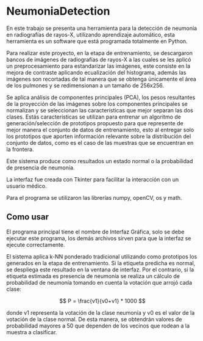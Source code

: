 # NeumoniaDetection
En este trabajo se presenta una herramienta para la detección de neumonía en radiografías de rayos-X, utilizando aprendizaje automático, esta herramienta es un software que está programada totalmente en Python.

Para realizar este proyecto, en la etapa de entrenamiento, se descargaron bancos de imágenes de radiografías de rayos-X a las cuales se les aplicó un preprocesamiento para estandarizar las imágenes, este consiste en la mejora de contraste aplicando ecualización del histograma, además las imágenes son recortadas de tal manera que se obtenga únicamente el área de los pulmones y se redimensionan a un tamaño de 256x256.

Se aplica análisis de componentes principales (PCA), los pesos resultantes de la proyección de las imágenes sobre los componentes principales se normalizan y se seleccionan las características que mejor separan las dos clases. Estás características se utilizan para entrenar un algoritmo de generación/selección de prototipos propuesto para que represente de mejor manera el conjunto de datos de entrenamiento, esto al entregar solo los prototipos que aporten información relevante sobre la distribución del conjunto de datos, como es el caso de las muestras que se encuentran en la frontera.

Este sistema produce como resultados un estado normal o la probabilidad de presencia de neumonía.

La interfaz fue creada con Tkinter para facilitar la interacción con un usuario médico. 

Para el programa se utilizaron las librerías numpy, openCV, os y math.

## Como usar
El programa principal tiene el nombre de Interfaz Gráfica, solo se debe ejecutar este programa, los demás archivos sirven para que la interfaz se ejecute correctamente. 

El sistema aplica k-NN ponderado tradicional utilizando como prototipos los generados en la etapa de entrenamiento. Si la etiqueta predicha es normal, se despliega este resultado en la ventana de interfaz. Por el contrario, si la etiqueta estimada es presencia de neumonía se realiza un cálculo de probabilidad de neumonía tomando en cuenta la votación que arrojó cada clase:

$$
P = \frac{v1}{v0+v1} * 1000
$$

donde v1 representa la votación de la clase neumonía y v0 es el valor de la votación de la clase normal. De esta manera, se obtendrán valores de probabilidad mayores a 50 que
dependen de los vecinos que rodean a la muestra a clasificar.
